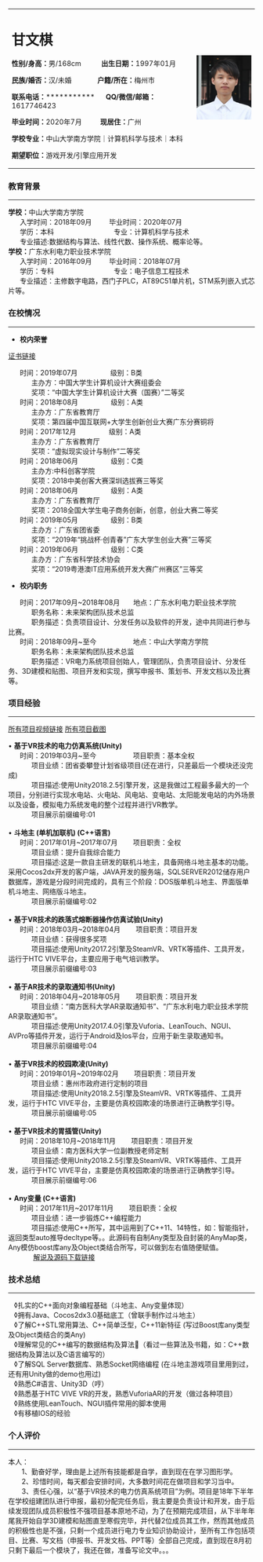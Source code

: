 
<table border="0">
  <tr>
    <td width="75%">
      <h1>甘文棋</h1>
      <p><b>性别/身高：</b>男/168cm &nbsp;&nbsp;&nbsp;&nbsp;&nbsp;&nbsp;&nbsp;&nbsp;&nbsp; <b>出生日期：</b>1997年01月</p>  
      <p><b>民族/婚否：</b>汉/未婚  &nbsp;&nbsp;&nbsp;&nbsp;&nbsp;&nbsp;&nbsp;&nbsp;&nbsp;&nbsp;&nbsp;&nbsp; <b>户籍/所在：</b>梅州市</p>  
      <p><b>联系电话：</b>***********  &nbsp;&nbsp;&nbsp;&nbsp; <b>QQ/微信/邮箱：</b>1617746423</p>  
      <p><b>毕业时间：</b>2020年7月 &nbsp;&nbsp;&nbsp;&nbsp;&nbsp;&nbsp;&nbsp;&nbsp; <b>现居住：</b>广州</p>  
      <p><b>学校专业：</b>中山大学南方学院｜计算机科学与技术｜本科</p> 
      <p><b>期望职位：</b>游戏开发/引擎应用开发</p>  
    </td>
    <td width="25%">
      <img src="/chesschess.jpg" width="100%">      
    </td>
  </tr>
</table>

<h3>教育背景</h3> 

 ---   
<body><b>学校：</b>中山大学南方学院</body>
<div>&nbsp;&nbsp;&nbsp;&nbsp;&nbsp;&nbsp;入学时间：2018年09月&nbsp;&nbsp;&nbsp;&nbsp;&nbsp;&nbsp;&nbsp;&nbsp;&nbsp;毕业时间：2020年07月</div>
<div>&nbsp;&nbsp;&nbsp;&nbsp;&nbsp;&nbsp;学历：本科&nbsp;&nbsp;&nbsp;&nbsp;&nbsp;&nbsp;&nbsp;&nbsp;&nbsp;&nbsp;&nbsp;&nbsp;&nbsp;&nbsp;&nbsp;&nbsp;&nbsp;&nbsp;&nbsp;&nbsp;&nbsp;&nbsp;&nbsp;&nbsp;&nbsp;&nbsp;&nbsp;&nbsp;&nbsp;&nbsp;&nbsp;专业：计算机科学与技术</div>
<div>
 &nbsp;&nbsp;&nbsp;&nbsp;&nbsp;&nbsp;专业描述:数据结构与算法、线性代数、操作系统、概率论等。
</div>
<body>
<body><b>学校：</b>广东水利电力职业技术学院</body>
<div>&nbsp;&nbsp;&nbsp;&nbsp;&nbsp;&nbsp;入学时间：2016年09月&nbsp;&nbsp;&nbsp;&nbsp;&nbsp;&nbsp;&nbsp;&nbsp;&nbsp;毕业时间：2018年07月</div>
<div>&nbsp;&nbsp;&nbsp;&nbsp;&nbsp;&nbsp;学历：专科&nbsp;&nbsp;&nbsp;&nbsp;&nbsp;&nbsp;&nbsp;&nbsp;&nbsp;&nbsp;&nbsp;&nbsp;&nbsp;&nbsp;&nbsp;&nbsp;&nbsp;&nbsp;&nbsp;&nbsp;&nbsp;&nbsp;&nbsp;&nbsp;&nbsp;&nbsp;&nbsp;&nbsp;&nbsp;&nbsp;&nbsp;专业：电子信息工程技术</div>
<div>
 &nbsp;&nbsp;&nbsp;&nbsp;&nbsp;&nbsp;专业描述：主修数字电路，西门子PLC，AT89C51单片机，STM系列嵌入式芯片等。
</div> 
<h3>在校情况</h3>
  
 ---    

*  __校内荣誉__  

<a href="https://github.com/aganwenqi/Honor/blob/master/README.md">证书链接</a>
<div>&nbsp;&nbsp;&nbsp;&nbsp;&nbsp;&nbsp;时间：2019年07月&nbsp;&nbsp;&nbsp;&nbsp;&nbsp;&nbsp;&nbsp;&nbsp;&nbsp;&nbsp;&nbsp;&nbsp;&nbsp;&nbsp;&nbsp;&nbsp;&nbsp;级别：B类</div>
<div>&nbsp;&nbsp;&nbsp;&nbsp;&nbsp;&nbsp;&nbsp;&nbsp;&nbsp;&nbsp;&nbsp;&nbsp;主办方：中国大学生计算机设计大赛组委会</div>
<div>&nbsp;&nbsp;&nbsp;&nbsp;&nbsp;&nbsp;&nbsp;&nbsp;&nbsp;&nbsp;&nbsp;&nbsp;奖项：“中国大学生计算机设计大赛（国赛）”二等奖</div>
<div>&nbsp;&nbsp;&nbsp;&nbsp;&nbsp;&nbsp;时间：2018年08月&nbsp;&nbsp;&nbsp;&nbsp;&nbsp;&nbsp;&nbsp;&nbsp;&nbsp;&nbsp;&nbsp;&nbsp;&nbsp;&nbsp;&nbsp;&nbsp;&nbsp;级别：A类</div>
<div>&nbsp;&nbsp;&nbsp;&nbsp;&nbsp;&nbsp;&nbsp;&nbsp;&nbsp;&nbsp;&nbsp;&nbsp;主办方：广东省教育厅</div>
<div>&nbsp;&nbsp;&nbsp;&nbsp;&nbsp;&nbsp;&nbsp;&nbsp;&nbsp;&nbsp;&nbsp;&nbsp;奖项：第四届中国互联网+大学生创新创业大赛广东分赛铜将</div>
<div>&nbsp;&nbsp;&nbsp;&nbsp;&nbsp;&nbsp;时间：2017年12月&nbsp;&nbsp;&nbsp;&nbsp;&nbsp;&nbsp;&nbsp;&nbsp;&nbsp;&nbsp;&nbsp;&nbsp;&nbsp;&nbsp;&nbsp;&nbsp;&nbsp;级别：A类</div>
<div>&nbsp;&nbsp;&nbsp;&nbsp;&nbsp;&nbsp;&nbsp;&nbsp;&nbsp;&nbsp;&nbsp;&nbsp;主办方：广东省教育厅</div>
<div>&nbsp;&nbsp;&nbsp;&nbsp;&nbsp;&nbsp;&nbsp;&nbsp;&nbsp;&nbsp;&nbsp;&nbsp;奖项：“虚拟现实设计与制作”二等奖</div>
<div>&nbsp;&nbsp;&nbsp;&nbsp;&nbsp;&nbsp;时间：2018年06月&nbsp;&nbsp;&nbsp;&nbsp;&nbsp;&nbsp;&nbsp;&nbsp;&nbsp;&nbsp;&nbsp;&nbsp;&nbsp;&nbsp;&nbsp;&nbsp;&nbsp;级别：C类</div>
<div>&nbsp;&nbsp;&nbsp;&nbsp;&nbsp;&nbsp;&nbsp;&nbsp;&nbsp;&nbsp;&nbsp;&nbsp;主办方:中科创客学院</div>
<div>&nbsp;&nbsp;&nbsp;&nbsp;&nbsp;&nbsp;&nbsp;&nbsp;&nbsp;&nbsp;&nbsp;&nbsp;奖项：2018中美创客大赛深圳选拔赛三等奖</div>
<div>&nbsp;&nbsp;&nbsp;&nbsp;&nbsp;&nbsp;时间：2018年06月&nbsp;&nbsp;&nbsp;&nbsp;&nbsp;&nbsp;&nbsp;&nbsp;&nbsp;&nbsp;&nbsp;&nbsp;&nbsp;&nbsp;&nbsp;&nbsp;&nbsp;级别：A类</div>
<div>&nbsp;&nbsp;&nbsp;&nbsp;&nbsp;&nbsp;&nbsp;&nbsp;&nbsp;&nbsp;&nbsp;&nbsp;主办方：广东省教育厅</div>
<div>&nbsp;&nbsp;&nbsp;&nbsp;&nbsp;&nbsp;&nbsp;&nbsp;&nbsp;&nbsp;&nbsp;&nbsp;奖项：2018全国大学生电子商务创新，创意，创业大赛二等奖</div>
<div>&nbsp;&nbsp;&nbsp;&nbsp;&nbsp;&nbsp;时间：2019年05月&nbsp;&nbsp;&nbsp;&nbsp;&nbsp;&nbsp;&nbsp;&nbsp;&nbsp;&nbsp;&nbsp;&nbsp;&nbsp;&nbsp;&nbsp;&nbsp;&nbsp;级别：B类</div>
<div>&nbsp;&nbsp;&nbsp;&nbsp;&nbsp;&nbsp;&nbsp;&nbsp;&nbsp;&nbsp;&nbsp;&nbsp;主办方：广东省团省委</div>
<div>&nbsp;&nbsp;&nbsp;&nbsp;&nbsp;&nbsp;&nbsp;&nbsp;&nbsp;&nbsp;&nbsp;&nbsp;奖项：“2019年“挑战杯·创青春”广东大学生创业大赛”三等奖</div>
<div>&nbsp;&nbsp;&nbsp;&nbsp;&nbsp;&nbsp;时间：2019年06月&nbsp;&nbsp;&nbsp;&nbsp;&nbsp;&nbsp;&nbsp;&nbsp;&nbsp;&nbsp;&nbsp;&nbsp;&nbsp;&nbsp;&nbsp;&nbsp;&nbsp;级别：C类</div>
<div>&nbsp;&nbsp;&nbsp;&nbsp;&nbsp;&nbsp;&nbsp;&nbsp;&nbsp;&nbsp;&nbsp;&nbsp;主办方：广东省科学技术协会</div>
<div>&nbsp;&nbsp;&nbsp;&nbsp;&nbsp;&nbsp;&nbsp;&nbsp;&nbsp;&nbsp;&nbsp;&nbsp;奖项：“2019粤港澳IT应用系统开发大赛广州赛区”三等奖</div>

* **校内职务**
<div>&nbsp;&nbsp;&nbsp;&nbsp;&nbsp;&nbsp;时间：2017年09月~2018年08月&nbsp;&nbsp;&nbsp;&nbsp;&nbsp;&nbsp;&nbsp;地点：广东水利电力职业技术学院</div>
<div>&nbsp;&nbsp;&nbsp;&nbsp;&nbsp;&nbsp;&nbsp;&nbsp;&nbsp;&nbsp;&nbsp;&nbsp;职务名称：未来架构团队技术总监</div>
<div>&nbsp;&nbsp;&nbsp;&nbsp;&nbsp;&nbsp;&nbsp;&nbsp;&nbsp;&nbsp;&nbsp;&nbsp;职务描述：负责项目设计、分发任务以及软件的开发，途中共同进行参与比赛。</div>
<div>&nbsp;&nbsp;&nbsp;&nbsp;&nbsp;&nbsp;时间：2018年09月~至今&nbsp;&nbsp;&nbsp;&nbsp;&nbsp;&nbsp;&nbsp;&nbsp;&nbsp;&nbsp;&nbsp;&nbsp;&nbsp;&nbsp;&nbsp;&nbsp;&nbsp;&nbsp;&nbsp;地点：中山大学南方学院</div>
<div>&nbsp;&nbsp;&nbsp;&nbsp;&nbsp;&nbsp;&nbsp;&nbsp;&nbsp;&nbsp;&nbsp;&nbsp;职务名称：未来架构团队技术总监</div>
<body>&nbsp;&nbsp;&nbsp;&nbsp;&nbsp;&nbsp;&nbsp;&nbsp;&nbsp;&nbsp;&nbsp;&nbsp;职务描述：VR电力系统项目创始人，管理团队，负责项目设计、分发任务、3D建模和贴图、项目开发和实现，撰写申报书、策划书、开发文档以及比赛等。</body> 
 
<h3>项目经验</h3>

 ---   

<a href="https://pan.baidu.com/s/1slfj1Pb">所有项目视频链接</a>
<a href="https://github.com/aganwenqi/aganwenqi.github.io/blob/master/README.md">所有项目截图</a>

<div>&bull; <b>基于VR技术的电力仿真系统(Unity)</b></div>
<div>&nbsp;&nbsp;&nbsp;&nbsp;&nbsp;&nbsp;时间：2019年03月~至今&nbsp;&nbsp;&nbsp;&nbsp;&nbsp;&nbsp;&nbsp;&nbsp;&nbsp;&nbsp;&nbsp;&nbsp;&nbsp;&nbsp;&nbsp;&nbsp;&nbsp;&nbsp;&nbsp;项目职责：基本全权</div>
<div>&nbsp;&nbsp;&nbsp;&nbsp;&nbsp;&nbsp;&nbsp;&nbsp;&nbsp;&nbsp;&nbsp;&nbsp;项目业绩：团省委攀登计划省级项目(还在进行，只差最后一个模块还没完成)</div>
<div>&nbsp;&nbsp;&nbsp;&nbsp;&nbsp;&nbsp;&nbsp;&nbsp;&nbsp;&nbsp;&nbsp;&nbsp;项目描述:使用Unity2018.2.5引擎开发，这是我做过工程最多最大的一个项目，分别进行实现水电站、火电站、风电站、变电站、太阳能发电站的内外场景以及设备，模拟电力系统发电的整个过程并进行VR教学。</div><div>&nbsp;&nbsp;&nbsp;&nbsp;&nbsp;&nbsp;&nbsp;&nbsp;&nbsp;&nbsp;&nbsp;&nbsp;项目展示前缀编号:01</div> </br> 

<div>&bull; <b>斗地主 (单机加联机) (C++语言)</b></div>
<div>&nbsp;&nbsp;&nbsp;&nbsp;&nbsp;&nbsp;时间：2017年01月~2017年07月&nbsp;&nbsp;&nbsp;&nbsp;&nbsp;&nbsp;&nbsp;&nbsp;项目职责：全权</div>
<div>&nbsp;&nbsp;&nbsp;&nbsp;&nbsp;&nbsp;&nbsp;&nbsp;&nbsp;&nbsp;&nbsp;&nbsp;项目业绩：提升自我综合能力</div>
<div>&nbsp;&nbsp;&nbsp;&nbsp;&nbsp;&nbsp;&nbsp;&nbsp;&nbsp;&nbsp;&nbsp;&nbsp;项目描述:这是一款自主研发的联机斗地主，具备网络斗地主基本的功能。采用Cocos2dx开发的客户端，JAVA开发的服务端，SQLSERVER2012储存用户数据库，游戏是分段时间完成的，具有三个阶段：DOS版单机斗地主、界面版单机斗地主、网络版斗地主。</div>
<div>&nbsp;&nbsp;&nbsp;&nbsp;&nbsp;&nbsp;&nbsp;&nbsp;&nbsp;&nbsp;&nbsp;&nbsp;项目展示前缀编号:02</br></div> </br> 

<div>&bull; <b>基于VR技术的跌落式熔断器操作仿真试验(Unity)</b></div>
<div>&nbsp;&nbsp;&nbsp;&nbsp;&nbsp;&nbsp;时间：2018年03月~2018年04月&nbsp;&nbsp;&nbsp;&nbsp;&nbsp;&nbsp;&nbsp;&nbsp;项目职责：项目开发</div>
<div>&nbsp;&nbsp;&nbsp;&nbsp;&nbsp;&nbsp;&nbsp;&nbsp;&nbsp;&nbsp;&nbsp;&nbsp;项目业绩：获得很多奖项</div>
<div>&nbsp;&nbsp;&nbsp;&nbsp;&nbsp;&nbsp;&nbsp;&nbsp;&nbsp;&nbsp;&nbsp;&nbsp;项目描述:使用Unity2017.2引擎及SteamVR、VRTK等插件、工具开发，运行于HTC VIVE平台，主要应用于电气培训教学。</div>
<div>&nbsp;&nbsp;&nbsp;&nbsp;&nbsp;&nbsp;&nbsp;&nbsp;&nbsp;&nbsp;&nbsp;&nbsp;项目展示前缀编号:03</br></div> </br> 

<div>&bull; <b>基于AR技术的录取通知书(Unity)</b></div>
<div>&nbsp;&nbsp;&nbsp;&nbsp;&nbsp;&nbsp;时间：2018年04月~2018年05月&nbsp;&nbsp;&nbsp;&nbsp;&nbsp;&nbsp;&nbsp;&nbsp;项目职责：项目开发</div>
<div>&nbsp;&nbsp;&nbsp;&nbsp;&nbsp;&nbsp;&nbsp;&nbsp;&nbsp;&nbsp;&nbsp;&nbsp;项目业绩：“南方医科大学AR录取通知书”、“广东水利电力职业技术学院AR录取通知书”。</div>
<div>&nbsp;&nbsp;&nbsp;&nbsp;&nbsp;&nbsp;&nbsp;&nbsp;&nbsp;&nbsp;&nbsp;&nbsp;项目描述:使用Unity2017.4.0引擎及Vuforia、LeanTouch、NGUI、AVPro等插件开发，运行于Android及Ios平台，应用于新生录取通知书。</div>
<div>&nbsp;&nbsp;&nbsp;&nbsp;&nbsp;&nbsp;&nbsp;&nbsp;&nbsp;&nbsp;&nbsp;&nbsp;项目展示前缀编号:04</br></div> </br> 

<div>&bull; <b>基于VR技术的校园欺凌(Unity)</b></div>
<div>&nbsp;&nbsp;&nbsp;&nbsp;&nbsp;&nbsp;时间：2019年01月~2019年02月&nbsp;&nbsp;&nbsp;&nbsp;&nbsp;&nbsp;&nbsp;&nbsp;项目职责：项目开发</div>
<div>&nbsp;&nbsp;&nbsp;&nbsp;&nbsp;&nbsp;&nbsp;&nbsp;&nbsp;&nbsp;&nbsp;&nbsp;项目业绩：惠州市政府进行定制的项目</div>
<div>&nbsp;&nbsp;&nbsp;&nbsp;&nbsp;&nbsp;&nbsp;&nbsp;&nbsp;&nbsp;&nbsp;&nbsp;项目描述:使用Unity2018.2.5引擎及SteamVR、VRTK等插件、工具开发，运行于HTC VIVE平台，主要是仿真校园欺凌的场景进行正确教学引导。</div>
<div>&nbsp;&nbsp;&nbsp;&nbsp;&nbsp;&nbsp;&nbsp;&nbsp;&nbsp;&nbsp;&nbsp;&nbsp;项目展示前缀编号:05</br></div> </br> 
 
 <div>&bull; <b>基于VR技术的胃插管(Unity)</b></div>
<div>&nbsp;&nbsp;&nbsp;&nbsp;&nbsp;&nbsp;时间：2018年10月~2018年11月&nbsp;&nbsp;&nbsp;&nbsp;&nbsp;&nbsp;&nbsp;&nbsp;项目职责：项目开发</div>
<div>&nbsp;&nbsp;&nbsp;&nbsp;&nbsp;&nbsp;&nbsp;&nbsp;&nbsp;&nbsp;&nbsp;&nbsp;项目业绩：南方医科大学一位副教授老师定制</div>
<div>&nbsp;&nbsp;&nbsp;&nbsp;&nbsp;&nbsp;&nbsp;&nbsp;&nbsp;&nbsp;&nbsp;&nbsp;项目描述:使用Unity2018.2.5引擎及SteamVR、VRTK等插件、工具开发，运行于HTC VIVE平台，主要是仿真校园欺凌的场景进行正确教学引导。</div>
<div>&nbsp;&nbsp;&nbsp;&nbsp;&nbsp;&nbsp;&nbsp;&nbsp;&nbsp;&nbsp;&nbsp;&nbsp;项目展示前缀编号:06</br></div> </br> 

 <div>&bull; <b>Any变量 (C++语言)</b></div>
<div>&nbsp;&nbsp;&nbsp;&nbsp;&nbsp;&nbsp;时间：2017年11月~2017年11月&nbsp;&nbsp;&nbsp;&nbsp;&nbsp;&nbsp;&nbsp;&nbsp;项目职责：全权</div>
<div>&nbsp;&nbsp;&nbsp;&nbsp;&nbsp;&nbsp;&nbsp;&nbsp;&nbsp;&nbsp;&nbsp;&nbsp;项目业绩：进一步锻炼C++编程能力</div>
<div>&nbsp;&nbsp;&nbsp;&nbsp;&nbsp;&nbsp;&nbsp;&nbsp;&nbsp;&nbsp;&nbsp;&nbsp;项目描述:使用C++所写，其中运用到了C++11、14特性，如：智能指针，返回类型auto推导decltype等。。此源码有自制Any类型及自封装的AnyMap类，Any模仿boost库any及Object类结合所写，可以做到左右值随便赋值。</div>
<div>&nbsp;&nbsp;&nbsp;&nbsp;&nbsp;&nbsp;&nbsp;&nbsp;&nbsp;&nbsp;&nbsp;&nbsp; 
  <a href="http://blog.csdn.net/qq_33700123/article/details/79418469">解说及源码下载链接</a>
</div>

<h3>技术总结</h3> 

 ---   
 
<div>&nbsp;&nbsp;&nbsp;&loz;扎实的C++面向对象编程基础（斗地主、Any变量体现）<div/>
<div>&nbsp;&nbsp;&nbsp;&loz;拥有Java、Cocos2dx3.0基础底工（曾联手制作过斗地主）<div/>
<div>&nbsp;&nbsp;&nbsp;&loz;了解C++STL常用算法、C++简单泛型，C++11新特征 (写过Boost库any类型及Object类结合的类Any)<div/>
<div>&nbsp;&nbsp;&nbsp;&loz;理解常见的C++编写的数据结构及算法（看过一些算法及书籍，如：C++数据结构及算法以及C语言编写的）<div/>
<div>&nbsp;&nbsp;&nbsp;&loz;了解SQL Server数据库、熟悉Socket网络编程  (在斗地主游戏项目里用到过，还有用Unity做的demo也用过)<div/>
<div>&nbsp;&nbsp;&nbsp;&loz;熟悉C#语言、Unity3D（哼）<div/>
<div>&nbsp;&nbsp;&nbsp;&loz;熟悉基于HTC VIVE VR的开发，熟悉VuforiaAR的开发（做过各种项目）<div/>
<div>&nbsp;&nbsp;&nbsp;&loz;熟练使用LeanTouch、NGUI插件常用的脚本使用<div/>
<div>&nbsp;&nbsp;&nbsp;&loz;有移植IOS的经验<div/>
  
 <h3>个人评价</h3> 

 ---   
 
 <div>本人：</div>
 <div>&nbsp;&nbsp;&nbsp;&nbsp;&nbsp;&nbsp;&nbsp;1、勤奋好学，理由是上述所有技能都是自学，直到现在在学习图形学。</div>
 <div>&nbsp;&nbsp;&nbsp;&nbsp;&nbsp;&nbsp;&nbsp;2、珍惜时间，每天都会安排时间，大多数时间花在做项目和学习当中。</div>
 <div>&nbsp;&nbsp;&nbsp;&nbsp;&nbsp;&nbsp;&nbsp;3、责任心强，以“基于VR技术的电力仿真系统项目”为例。项目是18年下半年在学校组建团队进行申报，最初分配完任务后，我主要是负责设计和开发，由于后续发现团队成员积极性不强项目基本原地不动，为了在预期完成项目，从下半年年尾我开始自学3D建模和贴图直至寒假完毕，并代替2位成员其工作，然而其他成员的积极性也是不强，只剩一个成员进行电力专业知识协助设计，至所有工作包括项目、比赛、写文档（申报书、开发文档、PPT等）全部自己完成，直到现在8月初只剩下最后一个模块了，我还在做，准备写论文中。。。</div>

